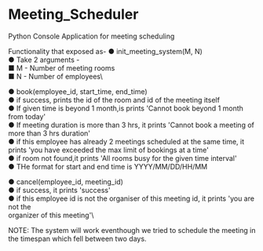 # Meeting_Scheduler
Python Console Application for meeting scheduling

Functionality that exposed  as-
● init_meeting_system(M, N)\
● Take 2 arguments -\
■ M - Number of meeting rooms\
■ N - Number of employees\

● book(employee_id, start_time, end_time)\
● if success, prints the id of the room and id of the meeting itself\
● If given time is beyond 1 month,is prints 'Cannot book beyond 1 month from
today'\
● If meeting duration is more than 3 hrs, it prints 'Cannot book a meeting of more
than 3 hrs duration'\
● if this employee has already 2 meetings scheduled at the same time, it prints 'you
have exceeded the max limit of bookings at a time'\
● if room not found,it prints 'All rooms busy for the given time interval'\
● THe format for start and end time is YYYY/MM/DD/HH/MM


● cancel(employee_id, meeting_id)\
● if success, it prints 'success'\
● if this employee id is not the organiser of this meeting id, it prints 'you are not the\
organizer of this meeting'\



NOTE: The system will work eventhough we tried to schedule the meeting in the timespan which fell between two days.
